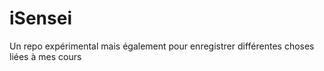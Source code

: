 # iSensei
Un repo expérimental mais également pour enregistrer différentes choses liées à mes cours
